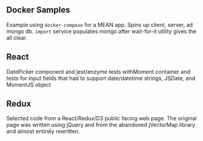 ## Docker Samples
Example using `docker-compose` for a MEAN app. Spins up  client, server, ad mongo db. `import` service populates mongo after wait-for-it utility gives the all clear.

## React
DatePicker component and jest/enzyme tests
withMoment container and tests for input fields that had to support date/datetime strings, JSDate, and MomentJS object

## Redux
Selected code from a React/Redux/D3 public facing web page. The original page was written using jQuery and from the abandoned jVectorMap library and almost entirely rewritten. 
